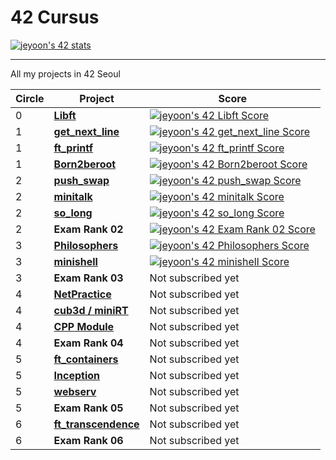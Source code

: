 # 42 Cursus
[![jeyoon's 42 stats](https://badge42.vercel.app/api/v2/cl3en3hhl008509lhaz01qt8t/stats?cursusId=21&coalitionId=87)](https://github.com/JaeSeoKim/badge42)

---

All my projects in 42 Seoul

| Circle | Project                                                      | Score                                                        |
| ------ | ------------------------------------------------------------ | ------------------------------------------------------------ |
| 0      | [**Libft**](https://github.com/yoouyeon/42Cursus/tree/main/Libft) | [![jeyoon's 42 Libft Score](https://badge42.vercel.app/api/v2/cl3en3hhl008509lhaz01qt8t/project/2166599)](https://github.com/JaeSeoKim/badge42) |
| 1      | [**get_next_line**](https://github.com/yoouyeon/42Cursus/tree/main/get_next_line) | [![jeyoon's 42 get_next_line Score](https://badge42.vercel.app/api/v2/cl3en3hhl008509lhaz01qt8t/project/2381595)](https://github.com/JaeSeoKim/badge42) |
| 1      | [**ft_printf**](https://github.com/yoouyeon/42Cursus/tree/main/ft_printf) | [![jeyoon's 42 ft_printf Score](https://badge42.vercel.app/api/v2/cl3en3hhl008509lhaz01qt8t/project/2460548)](https://github.com/JaeSeoKim/badge42) |
| 1      | [**Born2beroot**](https://github.com/yoouyeon/42Cursus/tree/main/born2beroot) | [![jeyoon's 42 Born2beroot Score](https://badge42.vercel.app/api/v2/cl3en3hhl008509lhaz01qt8t/project/2472154)](https://github.com/JaeSeoKim/badge42) |
| 2      | [**push_swap**](https://github.com/yoouyeon/42Cursus/tree/main/Minitalk) | [![jeyoon's 42 push_swap Score](https://badge42.vercel.app/api/v2/cl3en3hhl008509lhaz01qt8t/project/2531964)](https://github.com/JaeSeoKim/badge42) |
| 2      | [**minitalk**](https://github.com/yoouyeon/42Cursus/tree/main/push_swap) | [![jeyoon's 42 minitalk Score](https://badge42.vercel.app/api/v2/cl3en3hhl008509lhaz01qt8t/project/2501056)](https://github.com/JaeSeoKim/badge42) |
| 2      | [**so_long**](https://github.com/yoouyeon/42Cursus/tree/main/so_long) | [![jeyoon's 42 so_long Score](https://badge42.vercel.app/api/v2/cl3en3hhl008509lhaz01qt8t/project/2587297)](https://github.com/JaeSeoKim/badge42) |
| 2      | **Exam Rank 02** | [![jeyoon's 42 Exam Rank 02 Score](https://badge42.vercel.app/api/v2/cl3en3hhl008509lhaz01qt8t/project/2626005)](https://github.com/JaeSeoKim/badge42) |
| 3      | [**Philosophers**](https://github.com/yoouyeon/42Cursus/tree/main/Philosophers) | [![jeyoon's 42 Philosophers Score](https://badge42.vercel.app/api/v2/cl3en3hhl008509lhaz01qt8t/project/2602516)](https://github.com/JaeSeoKim/badge42) |
| 3      | [**minishell**](https://github.com/326eunjin/minishell)                                            | [![jeyoon's 42 minishell Score](https://badge42.vercel.app/api/v2/cl3en3hhl008509lhaz01qt8t/project/2604682)](https://github.com/JaeSeoKim/badge42)                                           |
| 3      | **Exam Rank 03**                                             | Not subscribed yet                                           |
| 4      | [**NetPractice**]()                                          | Not subscribed yet                                           |
| 4      | [**cub3d / miniRT**]()                                       | Not subscribed yet                                           |
| 4      | [**CPP Module**]()                                           | Not subscribed yet                                           |
| 4      | **Exam Rank 04**                                             | Not subscribed yet                                           |
| 5      | [**ft_containers**]()                                        | Not subscribed yet                                           |
| 5      | [**Inception**]()                                            | Not subscribed yet                                           |
| 5      | [**webserv**]()                                              | Not subscribed yet                                           |
| 5      | **Exam Rank 05**                                             | Not subscribed yet                                           |
| 6      | [**ft_transcendence**]()                                     | Not subscribed yet                                           |
| 6      | **Exam Rank 06**                                             | Not subscribed yet                                           |
